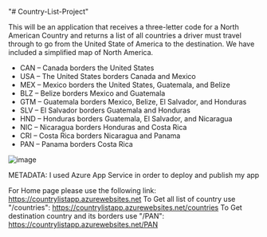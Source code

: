 "# Country-List-Project" 

This will be an application that receives a three-letter code for a North American Country and returns a list of all countries a driver must travel through to go from the United State of America to the destination. We have included a simplified map of North America.

- CAN – Canada borders the United States 
- USA – The United States borders Canada and Mexico
- MEX – Mexico borders the United States, Guatemala, and Belize
- BLZ – Belize borders Mexico and Guatemala 
- GTM – Guatemala borders Mexico, Belize, El Salvador, and Honduras 
- SLV – El Salvador borders Guatemala and Honduras
- HND – Honduras borders Guatemala, El Salvador, and Nicaragua
- NIC – Nicaragua borders Honduras and Costa Rica 
- CRI – Costa Rica borders Nicaragua and Panama 
- PAN – Panama borders Costa Rica

![image](https://user-images.githubusercontent.com/73940626/139483652-80109c31-ddaa-4852-88f2-c3e0673f8e26.png)

METADATA:
I used Azure App Service in order to deploy and publish my app

For Home page please use the following link: https://countrylistapp.azurewebsites.net
To Get all list of country use "/countries": https://countrylistapp.azurewebsites.net/countries 
To Get destination country and its borders use "/PAN": https://countrylistapp.azurewebsites.net/PAN 
